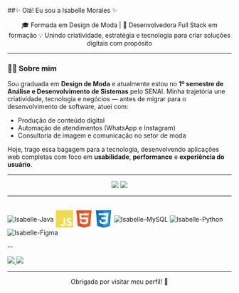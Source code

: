   ##✨ Olá! Eu sou a Isabelle Morales ✨

<p align="center">
🎓 Formada em Design de Moda | 🎯 Desenvolvedora Full Stack em formação  
💡 Unindo criatividade, estratégia e tecnologia para criar soluções digitais com propósito
</p>

---

### 👩‍💻 Sobre mim

Sou graduada em **Design de Moda** e atualmente estou no **1º semestre de Análise e Desenvolvimento de Sistemas** pelo SENAI. Minha trajetória une criatividade, tecnologia e negócios — antes de migrar para o desenvolvimento de software, atuei com:

- Produção de conteúdo digital
- Automação de atendimentos (WhatsApp e Instagram)
- Consultoria de imagem e comunicação no setor de moda

Hoje, trago essa bagagem para a tecnologia, desenvolvendo aplicações web completas com foco em **usabilidade**, **performance** e **experiência do usuário**.

---



<div align="center">
  <img height="180em" src="https://github-readme-stats.vercel.app/api?username=isabellemorales&show_icons=true&theme=radical"/>
  <img height="180em" src="https://github-readme-stats.vercel.app/api/top-langs/?username=isabellemorales&layout=compact&theme=radical"/>
</div>

---



<div style="display: inline_block"><br>
  <img align="center" alt="Isabelle-Java" height="40" width="40" src="https://cdn.jsdelivr.net/gh/devicons/devicon/icons/java/java-original.svg">
  <img align="center" alt="Isabelle-Js" height="40" width="40" src="https://raw.githubusercontent.com/devicons/devicon/master/icons/javascript/javascript-plain.svg">
  <img align="center" alt="Isabelle-HTML" height="40" width="40" src="https://raw.githubusercontent.com/devicons/devicon/master/icons/html5/html5-original.svg">
  <img align="center" alt="Isabelle-CSS" height="40" width="40" src="https://raw.githubusercontent.com/devicons/devicon/master/icons/css3/css3-original.svg">
  <img align="center" alt="Isabelle-MySQL" height="40" width="40" src="https://cdn.jsdelivr.net/gh/devicons/devicon/icons/mysql/mysql-original-wordmark.svg">
  <img align="center" alt="Isabelle-Python" height="40" width="40" src="https://cdn.jsdelivr.net/gh/devicons/devicon/icons/python/python-original.svg">
  <img align="center" alt="Isabelle-Figma" height="40" width="40" src="https://cdn.jsdelivr.net/gh/devicons/devicon/icons/figma/figma-original.svg">
</div>

--

<div>
  <a href="mailto:isabellemoralesp@gmail.com">
    <img src="https://img.shields.io/badge/Gmail-D14836?style=for-the-badge&logo=gmail&logoColor=white" target="_blank">
  </a>
  <a href="https://www.linkedin.com/in/isabellemorales/" target="_blank">
    <img src="https://img.shields.io/badge/-LinkedIn-%230077B5?style=for-the-badge&logo=linkedin&logoColor=white" target="_blank">
  </a>
</div>

---

<p align="center">Obrigada por visitar meu perfil! 💙</p>
